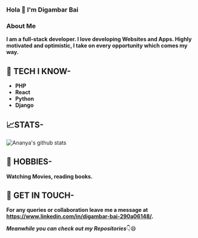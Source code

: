 ### Hola 👋 I'm Digambar Bai

<!--
- 🔭 I’m currently working as a Software Developer
- 🌱 I’m currently learning React
- 👯 I’m looking to collaborate on Technologies 
- 🤔 I’m looking for help with 
- 💬 Ask me about web related stuff
- 📫 How to reach me: ...
- 😄 Pronouns: ...
- ⚡ Fun fact: ...

-->

### About Me
**I am a full-stack developer. I love developing Websites and Apps. Highly motivated and optimistic, I take on every opportunity which comes my way.**


## 🎯 TECH I KNOW-
* **PHP**
* **React**
* **Python**
* **Django**

## 📈STATS-
![Ananya's github stats](https://github-readme-stats.vercel.app/api?username=digambarbai&show_icons=true&theme=radical)

## 🎨 HOBBIES-
**Watching Movies, reading books.**

## 📱 GET IN TOUCH-
**For any queries or collaboration leave me a message at https://www.linkedin.com/in/digambar-bai-290a06148/.**



***Meanwhile you can check out my Repositories***👇😄
